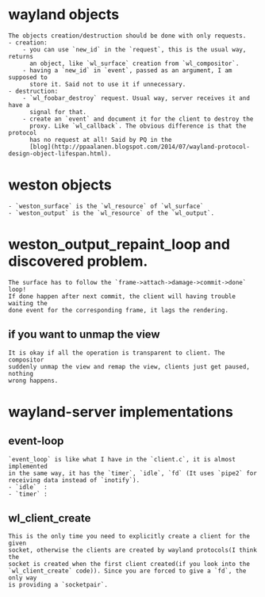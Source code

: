 # wayland objects
	The objects creation/destruction should be done with only requests.
	- creation:
		- you can use `new_id` in the `request`, this is the usual way, returns
		  an object, like `wl_surface` creation from `wl_compositor`.
		- having a `new_id` in `event`, passed as an argument, I am supposed to
		  store it. Said not to use it if unnecessary.
	- destruction:
		- `wl_foobar_destroy` request. Usual way, server receives it and have a
		  signal for that.
		- create an `event` and document it for the client to destroy the
		  proxy. Like `wl_callback`. The obvious difference is that the protocol
		  has no request at all! Said by PQ in the
		  [blog](http://ppaalanen.blogspot.com/2014/07/wayland-protocol-design-object-lifespan.html).


# weston objects
	- `weston_surface` is the `wl_resource` of `wl_surface`
	- `weston_output` is the `wl_resource` of the `wl_output`.

# weston_output_repaint_loop and discovered problem.
	The surface has to follow the `frame->attach->damage->commit->done` loop!
	If done happen after next commit, the client will having trouble waiting the
	done event for the corresponding frame, it lags the rendering.
## if you want to unmap the view
	It is okay if all the operation is transparent to client. The compositor
	suddenly unmap the view and remap the view, clients just get paused, nothing
	wrong happens.

# wayland-server implementations
## event-loop
	`event_loop` is like what I have in the `client.c`, it is almost implemented
	in the same way, it has the `timer`, `idle`, `fd` (It uses `pipe2` for
	receiving data instead of `inotify`).
	- `idle`  :
	- `timer` :
## wl_client_create
	This is the only time you need to explicitly create a client for the given
	socket, otherwise the clients are created by wayland protocols(I think the
	socket is created when the first client created(if you look into the
	`wl_client_create` code)). Since you are forced to give a `fd`, the only way
	is providing a `socketpair`.

